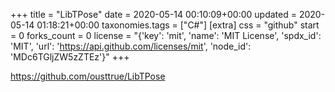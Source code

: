 +++
title = "LibTPose"
date = 2020-05-14 00:10:09+00:00
updated = 2020-05-14 01:18:21+00:00
taxonomies.tags = ["C#"]
[extra]
css = "github"
start = 0
forks_count = 0
license = "{'key': 'mit', 'name': 'MIT License', 'spdx_id': 'MIT', 'url': 'https://api.github.com/licenses/mit', 'node_id': 'MDc6TGljZW5zZTEz'}"
+++

<https://github.com/ousttrue/LibTPose>


